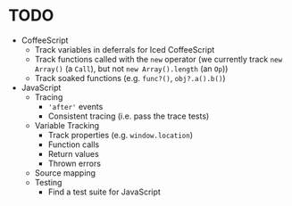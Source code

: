 # TODO

* CoffeeScript
    * Track variables in deferrals for Iced CoffeeScript
    * Track functions called with the `new` operator (we currently track `new Array()` (a `Call`), but not `new Array().length` (an `Op`))
    * Track soaked functions (e.g. `func?()`, `obj?.a().b()`)
* JavaScript
    * Tracing
        * `'after'` events
        * Consistent tracing (i.e. pass the trace tests)
    * Variable Tracking
        * Track properties (e.g. `window.location`)
        * Function calls
        * Return values
        * Thrown errors
    * Source mapping
    * Testing
        * Find a test suite for JavaScript

